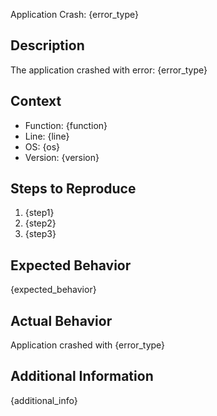 Application Crash: {error_type}

## Description
The application crashed with error: {error_type}

## Context
- Function: {function}
- Line: {line}
- OS: {os}
- Version: {version}

## Steps to Reproduce
1. {step1}
2. {step2}
3. {step3}

## Expected Behavior
{expected_behavior}

## Actual Behavior
Application crashed with {error_type}

## Additional Information
{additional_info}
